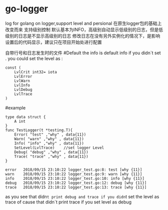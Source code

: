 # go-logger
log for golang  on logger,support level and persional
在原生logger包的基础上改变而来
支持级别控制
默认基本为INFO，高级别自动显示低级别的日志，但是低级别的日志是不显示高级别的日志
修改日志在没有另外实例化的情况下，是影响设置后的代码显示，建议只在项目开始处进行配置

自带行号和日志发生时的文件
#Default
the info is default info if you didn`t set .
you could set the level as :
```
const (
	LvlCrit int32= iota
	LvlError
	LvlWarn
	LvlInfo
	LvlDebug
	LvlTrace
)

 ```
 
#example
```
type data struct {
	A int
}
func TestLogger(t *testing.T){
	Error( "test" ,"why" , data{11})
	Warn( "warn" ,"why" , data{11})
	Info( "info" ,"why" , data{11})
	SetLevel(LvlTrace)    //set logger Level
	Debug( "debug" ,"why" , data{11})
	Trace( "trace" ,"why" , data{11})
}

```

```
error	2018/09/15 23:10:22 logger_test.go:8: test [why {11}]
warn	2018/09/15 23:10:22 logger_test.go:9: warn [why {11}]
info	2018/09/15 23:10:22 logger_test.go:10: info [why {11}]
debug	2018/09/15 23:10:22 logger_test.go:12: debug [why {11}]
trace	2018/09/15 23:10:22 logger_test.go:13: trace [why {11}]
```
as you see that didn`t print debug and trace if you didn`t set the level as trace 
of cause that didn`t print trace if you set level as debug
